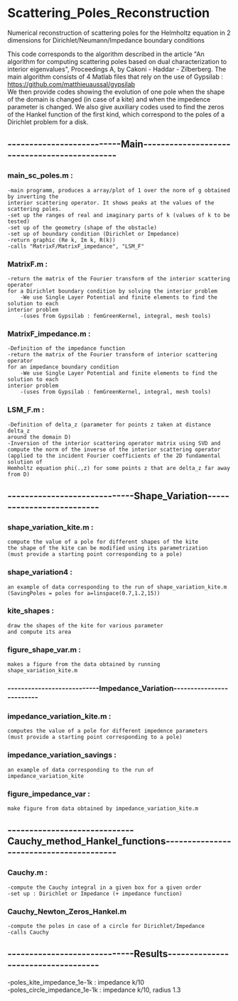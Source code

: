 # Scattering_Poles_Reconstruction
Numerical reconstruction of scattering poles for the Helmholtz equation in 2 dimensions for Dirichlet/Neumann/Impedance boundary conditions

This code corresponds to the algorithm described in the article "An algorithm for computing scattering poles based on dual characterization to interior eigenvalues", Proceedings A, by Cakoni - Haddar - Zilberberg. 
The main algorithm consists of 4 Matlab files that rely on the use of Gypsilab : https://github.com/matthieuaussal/gypsilab  
We then provide codes showing the evolution of one pole when the shape of the domain is changed (in case of a kite) and when the impedence parameter is changed. 
We also give auxiliary codes used to find the zeros of the Hankel function of the first kind, which correspond to the poles of a Dirichlet problem for a disk.   

## --------------------------Main---------------------------------------------   
### main_sc_poles.m :   
	-main programm, produces a array/plot of 1 over the norm of g obtained by inverting the  
 	interior scattering operator. It shows peaks at the values of the scattering poles.  
	-set up the ranges of real and imaginary parts of k (values of k to be tested)  
	-set up of the geometry (shape of the obstacle)  
	-set up of boundary condition (Dirichlet or Impedance)  
	-return graphic (Re k, Im k, R(k))  
	-calls "MatrixF/MatrixF_impedance", "LSM_F"  
  
### MatrixF.m :  
	-return the matrix of the Fourier transform of the interior scattering operator  
 	for a Dirichlet boundary condition by solving the interior problem   
        -We use Single Layer Potential and finite elements to find the solution to each   
	interior problem   
        -(uses from Gypsilab : femGreenKernel, integral, mesh tools)  
  
### MatrixF_impedance.m :  
	-Definition of the impedance function  
	-return the matrix of the Fourier transform of interior scattering operator   
 	for an impedance boundary condition   
        -We use Single Layer Potential and finite elements to find the solution to each   
	interior problem   
        -(uses from Gypsilab : femGreenKernel, integral, mesh tools)  
  
### LSM_F.m :  
	-Definition of delta_z (parameter for points z taken at distance delta_z   
 	around the domain D)  
	-Inversion of the interior scattering operator matrix using SVD and   
 	compute the norm of the inverse of the interior scattering operator
	(applied to the incident Fourier coefficients of the 2D fundamental solution of   
 	Hemholtz equation phi(.,z) for some points z that are delta_z far away from D)

## -----------------------------Shape_Variation--------------------------  
### shape_variation_kite.m :   
	compute the value of a pole for different shapes of the kite
 	the shape of the kite can be modified using its parametrization  
	(must provide a starting point corresponding to a pole)  
   
### shape_variation4 :   
	an example of data corresponding to the run of shape_variation_kite.m
  	(SavingPoles = poles for a=linspace(0.7,1.2,15))  
  
### kite_shapes :   
	draw the shapes of the kite for various parameter  
	and compute its area  
   
### figure_shape_var.m :  
	makes a figure from the data obtained by running shape_variation_kite.m  
   
### ---------------------------Impedance_Variation-------------------------  
### impedance_variation_kite.m :  
	computes the value of a pole for different impedence parameters  
	(must provide a starting point corresponding to a pole)  
### impedance_variation_savings :  
	an example of data corresponding to the run of impedance_variation_kite  
### figure_impedance_var :  
	make figure from data obtained by impedance_variation_kite.m 
  
## -----------------------------Cauchy_method_Hankel_functions----------------------------------------    
### Cauchy.m :   
	-compute the Cauchy integral in a given box for a given order  
	-set up : Dirichlet or Impedance (+ impedance function)  
### Cauchy_Newton_Zeros_Hankel.m    
	-compute the poles in case of a circle for Dirichlet/Impedance  
	-calls Cauchy  
## -----------------------------Results-----------------------------------   
-poles_kite_impedance_1e-1k : impedance k/10  
-poles_circle_impedance_1e-1k : impedance k/10, radius 1.3  

